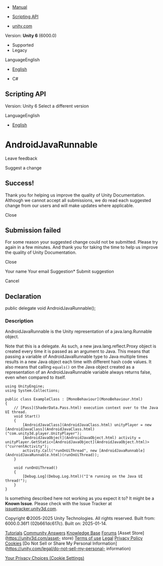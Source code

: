 [ ]()

  * [Manual](../Manual/index.html)
  * [Scripting API](../ScriptReference/index.html)

  * [unity.com](https://unity.com/)

Version: **Unity 6** (6000.0)

  * Supported
  * Legacy

LanguageEnglish

  * [English]()

  * C#

[ ](https://docs.unity3d.com)

## Scripting API

Version: Unity 6 Select a different version

LanguageEnglish

  * [English]()

# AndroidJavaRunnable

Leave feedback

Suggest a change

## Success!

Thank you for helping us improve the quality of Unity Documentation. Although
we cannot accept all submissions, we do read each suggested change from our
users and will make updates where applicable.

Close

## Submission failed

For some reason your suggested change could not be submitted. Please <a>try
again</a> in a few minutes. And thank you for taking the time to help us
improve the quality of Unity Documentation.

Close

Your name Your email Suggestion* Submit suggestion

Cancel

[ ]()

## Declaration

public delegate void AndroidJavaRunnable();

### Description

AndroidJavaRunnable is the Unity representation of a java.lang.Runnable
object.

Note that this is a delegate. As such, a new java.lang.reflect.Proxy object is
created every time it is passed as an argument to Java. This means that
passing a variable of AndroidJavaRunnable type to Java multiple times results
in a new Java object each time with different hash code values. It also means
that calling `equals()` on the Java object created as a representation of an
AndroidJavaRunnable variable always returns false, even when compared to
itself.

    
    
    using UnityEngine;
    using System.Collections;  
      
    public class ExampleClass : [MonoBehaviour](MonoBehaviour.html)
    {
        // [Pass](ShaderData.Pass.html) execution context over to the Java UI thread.
        void Start()
        {
            [AndroidJavaClass](AndroidJavaClass.html) unityPlayer = new [AndroidJavaClass](AndroidJavaClass.html)("com.unity3d.player.UnityPlayer");
            [AndroidJavaObject](AndroidJavaObject.html) activity = unityPlayer.GetStatic<[AndroidJavaObject](AndroidJavaObject.html)>("currentActivity");
            activity.Call("runOnUiThread", new [AndroidJavaRunnable](AndroidJavaRunnable.html)(runOnUiThread));
        }  
      
        void runOnUiThread()
        {
            [Debug.Log](Debug.Log.html)("I'm running on the Java UI thread!");
        }
    }
    

Is something described here not working as you expect it to? It might be a
**Known Issue**. Please check with the Issue Tracker at
[issuetracker.unity3d.com](https://issuetracker.unity3d.com).

Copyright ©2005-2025 Unity Technologies. All rights reserved. Built from:
6000.0.36f1 (02b661dc617c). Built on: 2025-01-14.

[Tutorials](https://unity3d.com/learn) [Community
Answers](https://answers.unity3d.com) [Knowledge
Base](https://support.unity3d.com/hc/en-us)
[Forums](https://forum.unity3d.com) [Asset Store](https://unity3d.com/asset-
store) [Terms of use](https://docs.unity3d.com/Manual/TermsOfUse.html)
[Legal](https://unity.com/legal) [Privacy
Policy](https://unity.com/legal/privacy-policy)
[Cookies](https://unity.com/legal/cookie-policy) [Do Not Sell or Share My
Personal Information](https://unity.com/legal/do-not-sell-my-personal-
information)

[Your Privacy Choices (Cookie Settings)](javascript:void\(0\);)

